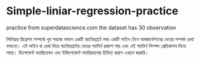 # Simple-liniar-regression-practice
practice from superdatascience.com
the dataset has 30 observation

লিনিয়ার রিগ্রেশন সম্পর্কে খুব সহজে বললে একটি স্ক্যাটারপ্লটে লম্বা একটি লাইন টেনে অবজার্ভেশনের ভেতর সম্পর্ক রেখা বসানো। এই লাইন বা রেখা দিয়ে স্ক্যাটারপ্লটের ভেতর প্যাটার্ন প্রকাশ পায় এবং এই প্যাটার্ন
সিম্পল প্রেডিকশন দিতে পারে। 
ডিপেন্ডেন্ট ভ্যারিয়েবল এবং ইন্ডিপেন্ডেন্ট ভ্যারিয়বলের চিহ্নিত করাণ এখানে জরুরি। 
